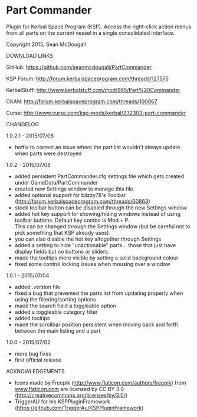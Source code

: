 # Part Commander
Plugin for Kerbal Space Program (KSP).  Access the right-click action menus from all parts on the current vessel in a single consolidated interface.

Copyright 2015, Sean McDougall

DOWNLOAD LINKS

GitHub: https://github.com/seanmcdougall/PartCommander

KSP Forum: http://forum.kerbalspaceprogram.com/threads/127575

KerbalStuff: http://www.kerbalstuff.com/mod/965/Part%20Commander

CKAN: http://forum.kerbalspaceprogram.com/threads/100067

Curse: http://www.curse.com/ksp-mods/kerbal/232303-part-commander

CHANGELOG

1.0.2.1 - 2015/07/08
- hotfix to correct an issue where the part list wouldn't always update when parts were destroyed

1.0.2 - 2015/07/08
- added persistent PartCommander.cfg settings file which gets created under GameData/PartCommander
- created new Settings window to manage this file
- added optional support for blizzy78's Toolbar (http://forum.kerbalspaceprogram.com/threads/60863)
- stock toolbar button can be disabled through the new Settings window
- added hot key support for showing/hiding windows instead of using toolbar buttons.  Default key combo is Mod + P.  
  This can be changed through the Settings window (but be careful not to pick something that KSP already uses).
- you can also disable the hot key altogether through Settings
- added a setting to hide "unactionable" parts... those that just have display fields but no buttons or sliders.
- made the tooltips more visible by setting a solid background colour
- fixed some control locking issues when mousing over a window

1.0.1 - 2015/07/04
- added .version file
- fixed a bug that prevented the parts list from updating properly when using the filtering/sorting options
- made the search field a toggleable option
- added a toggleable category filter
- added tooltips
- made the scrollbar position persistent when moving back and forth between the main listing and a part

1.0.0 - 2015/07/02
- more bug fixes
- first official release

ACKNOWLEDGEMENTS
- Icons made by Freepik (http://www.flaticon.com/authors/freepik) from www.flaticon.com are licensed by CC BY 3.0 (http://creativecommons.org/licenses/by/3.0/)
- TriggerAU for his KSPPluginFramework (https://github.com/TriggerAu/KSPPluginFramework)
